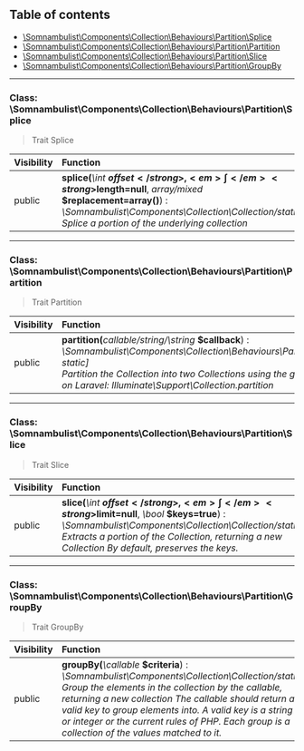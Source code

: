 ## Table of contents

- [\Somnambulist\Components\Collection\Behaviours\Partition\Splice](#class-somnambulistcomponentscollectionbehaviourspartitionsplice)
- [\Somnambulist\Components\Collection\Behaviours\Partition\Partition](#class-somnambulistcomponentscollectionbehaviourspartitionpartition)
- [\Somnambulist\Components\Collection\Behaviours\Partition\Slice](#class-somnambulistcomponentscollectionbehaviourspartitionslice)
- [\Somnambulist\Components\Collection\Behaviours\Partition\GroupBy](#class-somnambulistcomponentscollectionbehaviourspartitiongroupby)

<hr />

### Class: \Somnambulist\Components\Collection\Behaviours\Partition\Splice

> Trait Splice

| Visibility | Function |
|:-----------|:---------|
| public | <strong>splice(</strong><em>\int</em> <strong>$offset</strong>, <em>\int</em> <strong>$length=null</strong>, <em>array/mixed</em> <strong>$replacement=array()</strong>)</strong> : <em>\Somnambulist\Components\Collection\Collection/static</em><br /><em>Splice a portion of the underlying collection</em> |

<hr />

### Class: \Somnambulist\Components\Collection\Behaviours\Partition\Partition

> Trait Partition

| Visibility | Function |
|:-----------|:---------|
| public | <strong>partition(</strong><em>callable/string/\string</em> <strong>$callback</strong>)</strong> : <em>\Somnambulist\Components\Collection\Behaviours\Partition\Collection/static[static, static]</em><br /><em>Partition the Collection into two Collections using the given callback or key. Based on Laravel: Illuminate\Support\Collection.partition</em> |

<hr />

### Class: \Somnambulist\Components\Collection\Behaviours\Partition\Slice

> Trait Slice

| Visibility | Function |
|:-----------|:---------|
| public | <strong>slice(</strong><em>\int</em> <strong>$offset</strong>, <em>\int</em> <strong>$limit=null</strong>, <em>\bool</em> <strong>$keys=true</strong>)</strong> : <em>\Somnambulist\Components\Collection\Collection/static</em><br /><em>Extracts a portion of the Collection, returning a new Collection By default, preserves the keys.</em> |

<hr />

### Class: \Somnambulist\Components\Collection\Behaviours\Partition\GroupBy

> Trait GroupBy

| Visibility | Function |
|:-----------|:---------|
| public | <strong>groupBy(</strong><em>\callable</em> <strong>$criteria</strong>)</strong> : <em>\Somnambulist\Components\Collection\Collection/static</em><br /><em>Group the elements in the collection by the callable, returning a new collection The callable should return a valid key to group elements into. A valid key is a string or integer or the current rules of PHP. Each group is a collection of the values matched to it.</em> |

